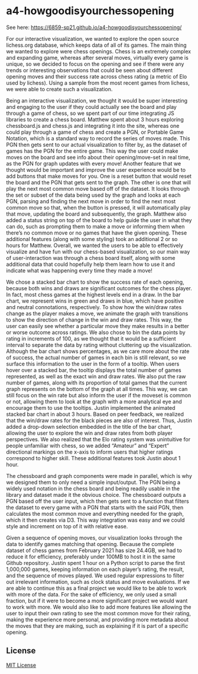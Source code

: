# a4-howgoodisyourchessopening

See here: https://6859-sp21.github.io/a4-howgoodisyourchessopening/

For our interactive visualization, we wanted to explore the open source lichess.org database, which keeps data of all of its games. The main thing we wanted to explore were chess openings. Chess is an extremely complex and expanding game, whereas after several moves, virtually every game is unique, so we decided to focus on the opening and see if there were any trends or interesting observations that could be seen about different opening moves and their success rate across chess rating (a metric of Elo used by lichess). Using a sample from the most recent games from lichess, we were able to create such a visualization. 

Being an interactive visualization, we thought it would be super interesting and engaging to the user if they could actually see the board and play through a game of chess, so we spent part of our time integrating JS libraries to create a chess board. Matthew spent about 3 hours exploring chessboard.js and chess.js and integrating it into the site, whereas one could play through a game of chess and create a PGN, or Portable Game Notation, which is a standard way to record the series of moves made. This PGN then gets sent to our actual visualization to filter by, as the dataset of games has the PGN for the entire game. This way the user could make moves on the board and see info about their opening/move-set in real time, as the PGN for graph updates with every move! Another feature that we thought would be important and improve the user experience would be to add buttons that make moves for you. One is a reset button that would reset the board and the PGN that gets sent to the graph. The other is one that will play the next most common move based off of the dataset. It looks through the set or subset of the data being used by the graph and looks at each PGN, parsing and finding the next move in order to find the next most common move so that, when the button is pressed, it will automatically play that move, updating the board and subsequently, the graph. Matthew also added a status string on top of the board to help guide the user in what they can do, such as prompting them to make a move or informing them when there’s no common move or no games that have the given opening. These additional features (along with some styling) took an additional 2 or so hours for Matthew. Overall, we wanted the users to be able to effectively visualize and have fun with our chess-based visualization, so our main way of user-interaction was through a chess board itself, along with some additional data that could hopefully help them learn how to use it and indicate what was happening every time they made a move!

We chose a stacked bar chart to show the success rate of each opening, because both wins and draws are significant outcomes for the chess player. In fact, most chess games at the highest levels end in a draw. In the bar chart, we represent wins in green and draws in blue, which have positive and neutral connotations, respectively. To show how the win/draw rates change as the player makes a move, we animate the graph with transitions to show the direction of change in the win and draw rates. This way, the user can easily see whether a particular move they make results in a better or worse outcome across ratings. We also chose to bin the data points by rating in increments of 100, as we thought that it would be a sufficient interval to separate the data by rating without cluttering up the visualization. Although the bar chart shows percentages, as we care more about the rate of success, the actual number of games in each bin is still relevant, so we surface this information to the user in the form of a tooltip. When users hover over a stacked bar, the tooltip displays the total number of games represented, as well as the exact win and draw rates. We also put the raw number of games, along with its proportion of total games that the current graph represents on the bottom of the graph at all times. This way, we can still focus on the win rate but also inform the user if the moveset is common or not, allowing them to look at the graph with a more analytical eye and encourage them to use the tooltips. Justin implemented the animated stacked bar chart in about 3 hours. Based on peer feedback, we realized that the win/draw rates for the black pieces are also of interest. Thus, Justin added a drop-down selection embedded in the title of the bar chart, allowing the user to explore the win and draw rates from both player perspectives. We also realized that the Elo rating system was unintuitive for people unfamiliar with chess, so we added “Amateur” and “Expert” directional markings on the x-axis to inform users that higher ratings correspond to higher skill. These additional features took Justin about 1 hour.

The chessboard and graph components were made in parallel, which is why we designed them to only need a simple input/output. The PGN being a widely used notation in the chess board and being readily usable in the library and dataset made it the obvious choice. The chessboard outputs a PGN based off the user input, which then gets sent to a function that filters the dataset to every game with a PGN that starts with the said PGN, then calculates the most common move and everything needed for the graph, which it then creates via D3. This way integration was easy and we could style and increment on top of it with relative ease.

Given a sequence of opening moves, our visualization looks through the data to identify games matching that opening. Because the complete dataset of chess games from February 2021 has size 24.4GB, we had to reduce it for efficiency, preferably under 100MB to host it in the same Github repository. Justin spent 1 hour on a Python script to parse the first 1,000,000 games, keeping information on each player’s rating, the result, and the sequence of moves played. We used regular expressions to filter out irrelevant information, such as clock status and move evaluations. If we are able to continue this as a final project we would like to be able to work with more of the data. For the sake of efficiency, we only used a small fraction, but if it were to become a more significant project we would want to work with more. We would also like to add more features like allowing the user to input their own rating to see the most common move for their rating, making the experience more personal, and providing more metadata about the moves that they are making, such as explaining if it is part of a specific opening.




## License

[MIT License](LICENSE.md)

[jQuery]:https://jquery.com/
[chessboardjs.com]:http://chessboardjs.com
[chess.js]:https://github.com/jhlywa/chess.js
